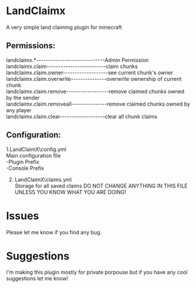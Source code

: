 # LandClaimx
A very simple land claiming plugin for minecraft

## Permissions:  
landclaimx.*-----------------------------Admin Permission  
landclaimx.claim-------------------------claim chunks  
landclaimx.claim.owner-------------------see current chunk's owner  
landclaimx.claim.overwrite---------------overwrite ownership of current chunk  
landclaimx.claim.remove------------------remove claimed chunks owned by the sender    
landclaimx.claim.removeall---------------remove claimed chunks owned by any player  
landclaimx.claim.clear-------------------clear all chunk claims

## Configuration:

1.LandClaimX\config.yml  
      Main configuration file  
            -Plugin Prefix  
            -Console Prefix  

2. LandClaimX\claims.yml  
    Storage for all saved claims
    DO NOT CHANGE ANYTHING IN THIS FILE UNLESS YOU KNOW WHAT YOU ARE DOING!
    
    
   

# Issues

Please let me know if you find any bug.

# Suggestions

I'm making this plugin mostly for private porpouse but if you have any cool suggestions let me know!
